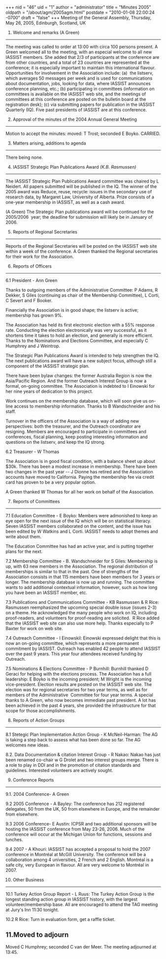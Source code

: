 +++
nid = "46"
uid = "1"
author = "administrator"
title = "Minutes 2005"
oldpath = "/about/agm/2005agm.html"
postdate = "2010-01-08 22:00:24 -0700"
draft = "false"
+++
Meeting of the General Assembly, Thursday, May 26, 2005, Edinburgh,
Scotland, UK

1. Welcome and remarks (A Green)
--------------------------------

The meeting was called to order at 13:00 with circa 100 persons present.
A Green welcomed all to the meeting, with an especial welcome to all new
IASSIST members. She added that 2/3 of participants at the conference
are from other countries, and a total of 23 countries are represented at
the conference; it is especially important to maintain this
international flavour. Opportunities for involvement in the Association
include: (a)  the listserv, which averages 50 messages per week and is
used for communications about documentation, jobs, looking for data,
where IASSIST announces conference planning, etc.; (b) participating in
committees (information on committees is available on the IASISST web
site, and the meetings of committees at this conference are posted on
the bulletin board at the registration desk); (c) via submitting papers
for publication in the IASSIST Quarterly (IQ). Five past presidents of
IASSIST are at this conference.

2. Approval of the minutes of the 2004 Annual General Meeting
-------------------------------------------------------------

Motion to accept the minutes: moved: T Trost; seconded E Boyko. CARRIED.

3. Matters arising, additions to agenda
---------------------------------------

There being none.

4. IASSIST Strategic Plan Publications Award *(K.B. Rasmussen)*
---------------------------------------------------------------

The IASSIST Strategic Plan Publications Award committee was chaired by L
Neidert. All papers submitted will be published in the IQ. The winner of
the 2005 award was Reduce, reuse, recycle: issues in the secondary use
of research data, by Margaret Law, University of Alberta. Prize consists
of a one-year membership in IASSIST, as well as a cash award.

(A Green) The Strategic Plan publications award will be continued for
the 2005/2006  year; the deadline for submission will likely be in
January of 2006.

5. Reports of Regional Secretaries
----------------------------------

Reports of the Regional Secretaries will be posted on the IASSIST web
site within a week of the conference. A Green thanked the Regional
secretaries for their work for the Association.

6. Reports of Officers
----------------------

6.1 President - Ann Green

Thanks to outgoing members of the Administrative Committee: P Adams, R
Dekker, S Giles (continuing as chair of the Membership Committee), L
Corti, C Severt and F Booker.

Financially the Association is in good shape; the listserv is active;
membership has grown 9%.

The Association has held its first electronic election with a 55%
response rate. Conducting the election electronically was very
successful, as it shortens time it takes to hold an election, and
generally is more efficient. Thanks to the Nominations and Elections
Committee, and especially C Humphrey and J Weintrop.

The Strategic Plan Publications Award is intended to help strengthen the
IQ. The next publications award will have a new subject focus, although
still a component of the IASSIST strategic plan.

There have been bylaw changes: the former Australia Region is now the
Asia/Pacific Region. And the former Outreach Interest Group is now a
formal, on-going committee. The Association is indebted to I Einowski
for her nine years of dedication to this project.

Work continues on the membership database, which will soon give us
on-line access to membership information. Thanks to B Wandschneider and
his staff.

Turnover in the officers of the Association is a way of adding new
perspectives: both the treasurer, and the Outreach coordinator are
resigning. Members are encouraged to participate in committees and
conferences, fiscal planning, keep posting interesting information and
questions on the listserv, and keep the IQ strong.

6.2 Treasurer - W Thomas

The Association is in good fiscal condition, with a balance sheet up
about \$30k. There has been a modest increase in membership. There have
been two changes in the past year -- J Dionne has retired and the
Association accounts have moved to California. Paying the membership fee
via credit card has proven to be a very popular option.

A Green thanked W Thomas for all her work on behalf of the Association.

7. Reports of Committees
------------------------

7.1 Education Committee - E Boyko: Members were admonished to keep an
eye open for the next issue of the IQ which will be on statistical
literacy. Seven IASSIST members collaborated on the content, and the
issue has been edited by W Watkins and L Corti. IASSIST needs to adopt
themes and write about them.

The Education Committee has had an active year, and is putting together
plans for the next.

7.2 Membership Committee - B. Wandschneider for S Giles: Membership is
up, with 63 new members in the Association. The regional distribution of
memberships is similar to that in the past. One of strengths of the
Association consists in that 115 members have been members for 3 years
or longer. The membership database is now up and running. The committee
wants to add additional contextual information, however, such as how
long you have been an IASSIST member, etc.

7.3 Publications and Communications Committee - KB Rasmussen & R Rice:
Rasmussen reemphasized the upcoming special double issue (issues 2-3) on
a theme. He acknowledged the many people who work on IQ, including
proof-readers, and volunteers for proof-reading are solicited.  R Rice
added that the IASSIST web site can also use more help. Thanks
especially to P Baxter for work on web site.

7.4 Outreach Committee - I Einowskil: Einowski expressed delight that
this is now an on-going committee, which represents a more permanent
commitment by IASSIST. Outreach has enabled 42 people to attend IASSIST
over the past 9 years. This year four attendees received funding by
Outreach.

7.5 Nominations & Elections Committee - P Burnhill: Burnhill thanked D
Geraci for helping with the elections process. The Association has a
full leadership: E Boyko is the incoming president; M Wright is the
incoming vice-president. Election results are posted on the IASSIST web
site. The election was for regional secretaries for two year terms, as
well as for members of the Administrative  Committee for four year
terms. A special thanks to A Green, who now becomes immediate past
president. A lot has been achieved in the past 4 years, she provided the
infrastructure for that scope for those accomplishments.

8. Reports of Action Groups
---------------------------

8.1 Stetegic Plan Implementation Action Group - K McNeil-Harman: The AG
is taking a step back to assess what has been done so far. The AG
welcomes new ideas.

8.2. Data Documentation & citation Interest Group - R Nakao: Nakao has
just been renamed co-chair w G Drolet and two interest groups merge.
There is a role to play in DDI and in the promotion of citation
standards and guidelines. Interested volunteers are actively sought.

9. Conference Reports
---------------------

9.1. 2004 Conference- A Green

9.2 2005 Conference - A Bayley: The conference has 212 registered
delegates, 50 from the UK, 50 from elsewhere in Europe, and the
remainder from elsewhere.

9.3 2006 Conference- E Austin: ICPSR and two additional sponsors will be
hosting the IASSIST conference from May 23-26, 2006. Much of the
conference will occur at the Michigan Union for functions, sessions and
lunches.

9.4 2007 - A Khouri: IASSIST has accepted a proposal to hold the 2007
conference in Montréal at McGill University. The conference will be a
collaboration among 4 universities, 2 French and 2 English. Montréal is
a safe city, very European in flavour. All are very welcome to Montréal
in 2007.

10. Other Business
------------------

10.1 Turkey Action Group Report - L Ruus: The Turkey Action Group is the
longest standing action group in IASSIST history, with the largest
volunteer/membership base. All are encouraged to attend the TAG meeting
at Jury's Inn 11:30 tonight.

10.2 R Rice: Turn in evaluation form, get a raffle ticket.

11.Moved to adjourn
-------------------

Moved C Humphrey; seconded C van der Meer. The meeting adjourned at
13:45.

